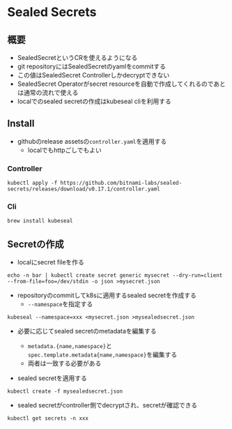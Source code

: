 # Sealed Secrets

## 概要

* SealedSecretというCRを使えるようになる
* git repositoryにはSealedSecretのyamlをcommitする
* この値はSealedSecret Controllerしかdecryptできない
* SealedSecret Operatorがsecret resourceを自動で作成してくれるのであとは通常の流れで使える
* localでのsealed secretの作成はkubeseal cliを利用する

## Install

* githubのrelease assetsの`controller.yaml`を適用する
  * localでもhttpごしでもよい

### Controller

```shell
kubectl apply -f https://github.com/bitnami-labs/sealed-secrets/releases/download/v0.17.1/controller.yaml
```

### Cli

```shell
brew install kubeseal
```

## Secretの作成

* localにsecret fileを作る

```shell
echo -n bar | kubectl create secret generic mysecret --dry-run=client --from-file=foo=/dev/stdin -o json >mysecret.json
```

* repositoryのcommitしてk8sに適用するsealed secretを作成する
  * `--namespace`を指定する

```shell
kubeseal --namespace=xxx <mysecret.json >mysealedsecret.json
```

* 必要に応じてsealed secretのmetadataを編集する
  * `metadata.{name,namespace}`と`spec.template.metadata{name,namespace}`を編集する
  * 両者は一致する必要がある

* sealed secretを適用する

```shell
kubectl create -f mysealedsecret.json
```

* sealed secretがcontroller側でdecryptされ、secretが確認できる

```shell
kubectl get secrets -n xxx
```
